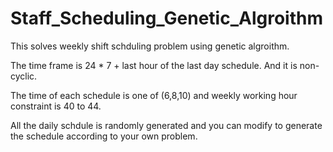 # Staff_Scheduling_Genetic_Algroithm
This solves weekly shift schduling problem using genetic algroithm.

The time frame is 24 * 7 + last hour of the last day schedule. And it is non-cyclic.

The time of each schedule is one of (6,8,10) and weekly working hour constraint is 40 to 44.

All the daily schdule is randomly generated and you can modify to generate the schedule according to your own problem.

